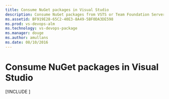 ```yaml
---
title: Consume NuGet packages in Visual Studio
description: Consume NuGet packages from VSTS or Team Foundation Server by adding a feed to Visual Studio
ms.assetid: BF919E28-65C2-40E3-8A49-5BF0DA3DE598
ms.prod: vs-devops-alm
ms.technology: vs-devops-package
ms.manager: douge
ms.author: amullans
ms.date: 08/10/2016
---
```


[//]: # (monikerRange: '>= tfs-2017') 

# Consume NuGet packages in Visual Studio

[!INCLUDE [](../_shared/nuget/consume.md)]
